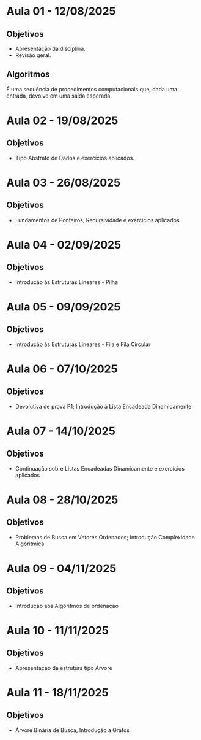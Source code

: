 # Aula 01 - 12/08/2025
## Objetivos
- Apresentação da disciplina.
- Revisão geral.

## Algoritmos
É uma sequência de procedimentos computacionais que, dada uma entrada, devolve em uma saída esperada.

## 


























# Aula 02 - 19/08/2025
## Objetivos
- Tipo Abstrato de Dados e exercícios aplicados.

# Aula 03 - 26/08/2025
## Objetivos
- Fundamentos de Ponteiros; Recursividade e exercícios aplicados

# Aula 04 - 02/09/2025
## Objetivos
- Introdução às Estruturas Lineares - Pilha

# Aula 05 - 09/09/2025
## Objetivos
- Introdução às Estruturas Lineares - Fila e Fila Circular

# Aula 06 - 07/10/2025
## Objetivos
- Devolutiva de prova P1; Introdução à Lista Encadeada Dinamicamente

# Aula 07 - 14/10/2025
## Objetivos
- Continuação sobre Listas Encadeadas Dinamicamente e exercícios aplicados

# Aula 08 - 28/10/2025
## Objetivos
- Problemas de Busca em Vetores Ordenados; Introdução Complexidade Algoritmica

# Aula 09 - 04/11/2025
## Objetivos
- Introdução aos Algoritmos de ordenação

# Aula 10 - 11/11/2025
## Objetivos
- Apresentação da estrutura tipo Árvore

# Aula 11 - 18/11/2025
## Objetivos
- Árvore Binária de Busca; Introdução a Grafos